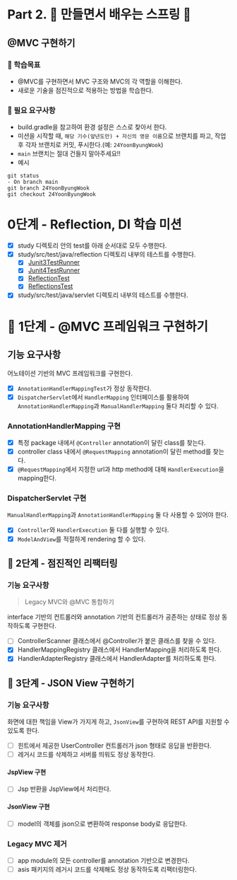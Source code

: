 # Part 2. :leaves: 만들면서 배우는 스프링 :leaves:

## @MVC 구현하기

### :mag_right: 학습목표

- @MVC를 구현하면서 MVC 구조와 MVC의 각 역할을 이해한다.
- 새로운 기술을 점진적으로 적용하는 방법을 학습한다.

### :rocket: 필요 요구사항

- build.gradle을 참고하여 환경 설정은 스스로 찾아서 한다.
- 미션을 시작할 때, `해당 기수(앞년도만) + 자신의 영문 이름`으로 브랜치를 파고, 작업 후 각자 브랜치로 커밋, 푸시한다.(예: `24YoonByungWook`)
- `main` 브랜치는 절대 건들지 말아주세요!!
- 예시

```text
git status
- On branch main
git branch 24YoonByungWook
git checkout 24YoonByungWook
```

# 0단계 - Reflection, DI 학습 미션

+ [x] study 디렉토리 안의 test를 아래 순서대로 모두 수행한다.
+ [x] study/src/test/java/reflection 디렉토리 내부의 테스트를 수행한다.
    + [x] [Junit3TestRunner](study/src/test/java/reflection/Junit3TestRunner.java)
    + [x] [Junit4TestRunner](study/src/test/java/reflection/Junit4TestRunner.java)
    + [x] [ReflectionTest](study/src/test/java/reflection/ReflectionTest.java)
    + [x] [ReflectionsTest](study/src/test/java/reflection/ReflectionsTest.java)
+ [x] study/src/test/java/servlet 디렉토리 내부의 테스트를 수행한다.

# 🚀 1단계 - @MVC 프레임워크 구현하기

## 기능 요구사항

어노테이션 기반의 MVC 프레임워크를 구현한다.

- [x] `AnnotationHandlerMappingTest`가 정상 동작한다.
- [x] `DispatcherServlet`에서 `HandlerMapping` 인터페이스를 활용하여 `AnnotationHandlerMapping`과 `ManualHandlerMapping` 둘다 처리할 수 있다.

### AnnotationHandlerMapping 구현

- [x] 특정 package 내에서 `@Controller` annotation이 달린 class를 찾는다.
- [x] controller class 내에서 `@RequestMapping` annotation이 달린 method를 찾는다.
- [x] `@RequestMapping`에서 지정한 url과 http method에 대해 `HandlerExecution`을 mapping한다.

### DispatcherServlet 구현

`ManualHandlerMapping`과 `AnnotationHandlerMapping` 둘 다 사용할 수 있어야 한다.

- [x] `Controller`와 `HandlerExecution` 둘 다를 실행할 수 있다.
- [x] `ModelAndView`를 적절하게 rendering 할 수 있다.

## 🚀 2단계 - 점진적인 리팩터링

### 기능 요구사항

> Legacy MVC와 @MVC 통합하기

interface 기반의 컨트롤러와 annotation 기반의 컨트롤러가 공존하는 상태로 정상 동작하도록 구현한다.

- [ ] ControllerScanner 클래스에서 @Controller가 붙은 클래스를 찾을 수 있다.
- [x] HandlerMappingRegistry 클래스에서 HandlerMapping을 처리하도록 한다.
- [x] HandlerAdapterRegistry 클래스에서 HandlerAdapter를 처리하도록 한다.

## 🚀 3단계 - JSON View 구현하기

### 기능 요구사항

화면에 대한 책임을 View가 가지게 하고, `JsonView`를 구현하여 REST API를 지원할 수 있도록 한다.

- [ ] 힌트에서 제공한 UserController 컨트롤러가 json 형태로 응답을 반환한다.
- [ ] 레거시 코드를 삭제하고 서버를 띄워도 정상 동작한다.

#### JspView 구현

- [ ] Jsp 반환을 JspView에서 처리한다.

#### JsonView 구현

- [ ] model의 객체를 json으로 변환하여 response body로 응답한다.

### Legacy MVC 제거

- [ ] app module의 모든 controller를 annotation 기반으로 변경한다.
- [ ] asis 패키지의 레거시 코드를 삭제해도 정상 동작하도록 리팩터링한다.

